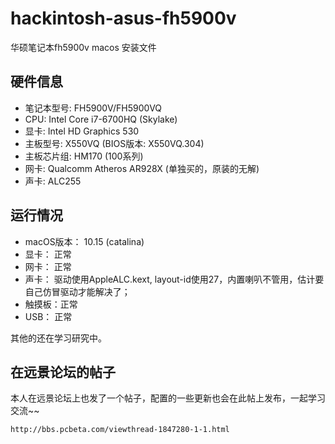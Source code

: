 # hackintosh-asus-fh5900v
华硕笔记本fh5900v macos 安装文件

## 硬件信息
* 笔记本型号: FH5900V/FH5900VQ
* CPU: Intel Core i7-6700HQ (Skylake)
* 显卡: Intel HD Graphics 530
* 主板型号: X550VQ (BIOS版本: X550VQ.304)
* 主板芯片组: HM170 (100系列)
* 网卡: Qualcomm Atheros AR928X (单独买的，原装的无解)
* 声卡: ALC255

## 运行情况
* macOS版本： 10.15 (catalina)
* 显卡： 正常
* 网卡： 正常
* 声卡： 驱动使用AppleALC.kext, layout-id使用27，内置喇叭不管用，估计要自己仿冒驱动才能解决了；
* 触摸板：正常
* USB： 正常

其他的还在学习研究中。


## 在远景论坛的帖子
本人在远景论坛上也发了一个帖子，配置的一些更新也会在此帖上发布，一起学习交流~~
```
http://bbs.pcbeta.com/viewthread-1847280-1-1.html
```
